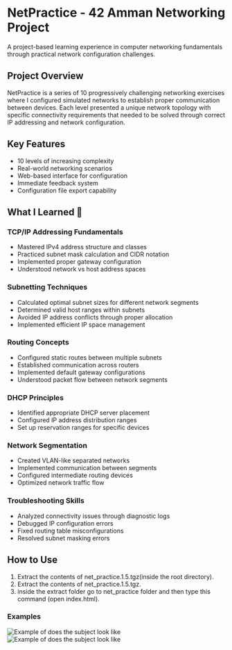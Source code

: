 # NetPractice - 42 Amman Networking Project

A project-based learning experience in computer networking fundamentals through practical network configuration challenges.

## Project Overview
NetPractice is a series of 10 progressively challenging networking exercises where I configured simulated networks to establish proper communication between devices. Each level presented a unique network topology with specific connectivity requirements that needed to be solved through correct IP addressing and network configuration.

## Key Features
- 10 levels of increasing complexity
- Real-world networking scenarios
- Web-based interface for configuration
- Immediate feedback system
- Configuration file export capability

## What I Learned 🧠

### TCP/IP Addressing Fundamentals
- Mastered IPv4 address structure and classes
- Practiced subnet mask calculation and CIDR notation
- Implemented proper gateway configuration
- Understood network vs host address spaces

### Subnetting Techniques
- Calculated optimal subnet sizes for different network segments
- Determined valid host ranges within subnets
- Avoided IP address conflicts through proper allocation
- Implemented efficient IP space management

### Routing Concepts
- Configured static routes between multiple subnets
- Established communication across routers
- Implemented default gateway configurations
- Understood packet flow between network segments

### DHCP Principles
- Identified appropriate DHCP server placement
- Configured IP address distribution ranges
- Set up reservation ranges for specific devices

### Network Segmentation
- Created VLAN-like separated networks
- Implemented communication between segments
- Configured intermediate routing devices
- Optimized network traffic flow

### Troubleshooting Skills
- Analyzed connectivity issues through diagnostic logs
- Debugged IP configuration errors
- Fixed routing table misconfigurations
- Resolved subnet masking errors

## How to Use
1. Extract the contents of net_practice.1.5.tgz(inside the root directory).
2. Extract the contents of net_practice.1.5.tgz.
3. inside the extract folder go to net_practice folder and then type this command (open index.html).

### Examples 
![Example of does the subject look like](1.png)
![Example of does the subject look like](2.png)

